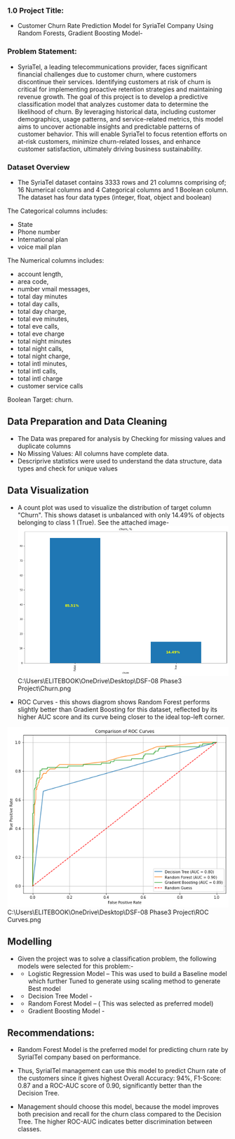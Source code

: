 ### 1.0 Project Title:

- Customer Churn Rate Prediction Model for SyriaTel Company Using Random Forests, Gradient Boosting Model- 

### Problem Statement:

- SyriaTel, a leading telecommunications provider, faces significant financial challenges due to customer churn, where customers discontinue their services. Identifying customers at risk of churn is critical for implementing proactive retention strategies and maintaining revenue growth. The goal of this project is to develop a predictive classification model that analyzes customer data to determine the likelihood of churn. By leveraging historical data, including customer demographics, usage patterns, and service-related metrics, this model aims to uncover actionable insights and predictable patterns of customer behavior. This will enable SyriaTel to focus retention efforts on at-risk customers, minimize churn-related losses, and enhance customer satisfaction, ultimately driving business sustainability.


### Dataset Overview

- The SyriaTel dataset contains 3333 rows and 21 columns comprising of; 16 Numerical columns and 4 Categorical columns and 1 Boolean column. The dataset has four data types (integer, float, object and boolean)

The Categorical columns includes: 
- State
- Phone number
- International plan
- voice mail plan

The Numerical columns includes:
- account length,
- area code,
- number vmail messages,
- total day minutes
- total day calls,
- total day charge,
- total eve minutes,
- total eve calls,
- total eve charge
- total night minutes
- total night calls,
- total night charge, 
- total intl minutes,
- total intl calls, 
- total intl charge
- customer service calls

Boolean Target: churn.


## Data Preparation and Data Cleaning
- The Data was prepared for analysis by Checking for missing values and duplicate columns
- No Missing Values: All columns have complete data.
- Descriprive statistics were used to understand the data structure, data types and check for unique values


## Data Visualization 
- A count plot was used to visualize the distribution of target column "Churn". This shows dataset is unbalanced with only 14.49% of objects belonging to class 1 (True). See the attached image- 
![alt text](image.png) C:\Users\ELITEBOOK\OneDrive\Desktop\DSF-08 Phase3 Project\Churn.png


- ROC Curves - this shows diagrom shows Random Forest performs slightly better than Gradient Boosting for this dataset, reflected by its higher AUC score and its curve being closer to the ideal top-left corner.

![alt text](image-1.png) C:\Users\ELITEBOOK\OneDrive\Desktop\DSF-08 Phase3 Project\ROC Curves.png

## Modelling

- Given the project was to solve a classification problem, the following models were selected for this problem:-
- - Logistic Regression Model – This was used to build a Baseline model which further Tuned to generate using scaling method to generate Best model
- - Decision Tree Model - 
- - Random Forest Model – ( This was selected as preferred model)
- - Gradient Boosting Model - 


## Recommendations:

- Random Forest Model is the preferred model for predicting churn rate by SyrialTel company based on performance. 

- Thus, SyrialTel management can use this model to predict Churn rate of the customers since it gives highest Overall Accuracy: 94%, F1-Score: 0.87 and a ROC-AUC score of 0.90, significantly better than the Decision Tree.

- Management should choose this model, because the model improves both precision and recall for the churn class compared to the Decision Tree. The higher ROC-AUC indicates better discrimination between classes.








